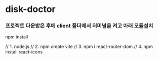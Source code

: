 # disk-doctor

### 프로젝트 다운받은 후에 client 폴더에서 터미널을 켜고 아래 모듈설치

 npm install





// 1. node.js
// 2. npm create vite 
// 3. npm i react-router-dom 
// 4. npm install react-icons

